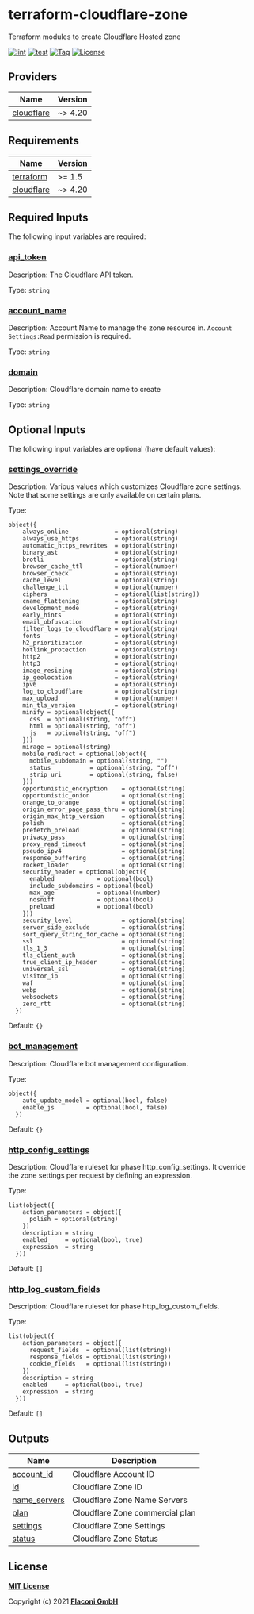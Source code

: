 # terraform-cloudflare-zone

Terraform modules to create Cloudflare Hosted zone

[![lint](https://github.com/flaconi/terraform-cloudflare-zone/workflows/lint/badge.svg)](https://github.com/flaconi/terraform-cloudflare-zone/actions?query=workflow%3Alint)
[![test](https://github.com/flaconi/terraform-cloudflare-zone/workflows/test/badge.svg)](https://github.com/flaconi/terraform-cloudflare-zone/actions?query=workflow%3Atest)
[![Tag](https://img.shields.io/github/tag/flaconi/terraform-cloudflare-zone.svg)](https://github.com/flaconi/terraform-cloudflare-zone/releases)
[![License](https://img.shields.io/badge/license-MIT-blue.svg)](https://opensource.org/licenses/MIT)

<!-- TFDOCS_HEADER_START -->


<!-- TFDOCS_HEADER_END -->

<!-- TFDOCS_PROVIDER_START -->
## Providers

| Name | Version |
|------|---------|
| <a name="provider_cloudflare"></a> [cloudflare](#provider\_cloudflare) | ~> 4.20 |

<!-- TFDOCS_PROVIDER_END -->

<!-- TFDOCS_REQUIREMENTS_START -->
## Requirements

| Name | Version |
|------|---------|
| <a name="requirement_terraform"></a> [terraform](#requirement\_terraform) | >= 1.5 |
| <a name="requirement_cloudflare"></a> [cloudflare](#requirement\_cloudflare) | ~> 4.20 |

<!-- TFDOCS_REQUIREMENTS_END -->

<!-- TFDOCS_INPUTS_START -->
## Required Inputs

The following input variables are required:

### <a name="input_api_token"></a> [api\_token](#input\_api\_token)

Description: The Cloudflare API token.

Type: `string`

### <a name="input_account_name"></a> [account\_name](#input\_account\_name)

Description: Account Name to manage the zone resource in. `Account Settings:Read` permission is required.

Type: `string`

### <a name="input_domain"></a> [domain](#input\_domain)

Description: Cloudflare domain name to create

Type: `string`

## Optional Inputs

The following input variables are optional (have default values):

### <a name="input_settings_override"></a> [settings\_override](#input\_settings\_override)

Description: Various values which customizes Cloudflare zone settings. Note that some settings are only available on certain plans.

Type:

```hcl
object({
    always_online             = optional(string)
    always_use_https          = optional(string)
    automatic_https_rewrites  = optional(string)
    binary_ast                = optional(string)
    brotli                    = optional(string)
    browser_cache_ttl         = optional(number)
    browser_check             = optional(string)
    cache_level               = optional(string)
    challenge_ttl             = optional(number)
    ciphers                   = optional(list(string))
    cname_flattening          = optional(string)
    development_mode          = optional(string)
    early_hints               = optional(string)
    email_obfuscation         = optional(string)
    filter_logs_to_cloudflare = optional(string)
    fonts                     = optional(string)
    h2_prioritization         = optional(string)
    hotlink_protection        = optional(string)
    http2                     = optional(string)
    http3                     = optional(string)
    image_resizing            = optional(string)
    ip_geolocation            = optional(string)
    ipv6                      = optional(string)
    log_to_cloudflare         = optional(string)
    max_upload                = optional(number)
    min_tls_version           = optional(string)
    minify = optional(object({
      css  = optional(string, "off")
      html = optional(string, "off")
      js   = optional(string, "off")
    }))
    mirage = optional(string)
    mobile_redirect = optional(object({
      mobile_subdomain = optional(string, "")
      status           = optional(string, "off")
      strip_uri        = optional(string, false)
    }))
    opportunistic_encryption    = optional(string)
    opportunistic_onion         = optional(string)
    orange_to_orange            = optional(string)
    origin_error_page_pass_thru = optional(string)
    origin_max_http_version     = optional(string)
    polish                      = optional(string)
    prefetch_preload            = optional(string)
    privacy_pass                = optional(string)
    proxy_read_timeout          = optional(string)
    pseudo_ipv4                 = optional(string)
    response_buffering          = optional(string)
    rocket_loader               = optional(string)
    security_header = optional(object({
      enabled            = optional(bool)
      include_subdomains = optional(bool)
      max_age            = optional(number)
      nosniff            = optional(bool)
      preload            = optional(bool)
    }))
    security_level              = optional(string)
    server_side_exclude         = optional(string)
    sort_query_string_for_cache = optional(string)
    ssl                         = optional(string)
    tls_1_3                     = optional(string)
    tls_client_auth             = optional(string)
    true_client_ip_header       = optional(string)
    universal_ssl               = optional(string)
    visitor_ip                  = optional(string)
    waf                         = optional(string)
    webp                        = optional(string)
    websockets                  = optional(string)
    zero_rtt                    = optional(string)
  })
```

Default: `{}`

### <a name="input_bot_management"></a> [bot\_management](#input\_bot\_management)

Description: Cloudflare bot management configuration.

Type:

```hcl
object({
    auto_update_model = optional(bool, false)
    enable_js         = optional(bool, false)
  })
```

Default: `{}`

### <a name="input_http_config_settings"></a> [http\_config\_settings](#input\_http\_config\_settings)

Description: Cloudflare ruleset for phase http\_config\_settings. It override the zone settings per request by defining an expression.

Type:

```hcl
list(object({
    action_parameters = object({
      polish = optional(string)
    })
    description = string
    enabled     = optional(bool, true)
    expression  = string
  }))
```

Default: `[]`

### <a name="input_http_log_custom_fields"></a> [http\_log\_custom\_fields](#input\_http\_log\_custom\_fields)

Description: Cloudflare ruleset for phase http\_log\_custom\_fields.

Type:

```hcl
list(object({
    action_parameters = object({
      request_fields  = optional(list(string))
      response_fields = optional(list(string))
      cookie_fields   = optional(list(string))
    })
    description = string
    enabled     = optional(bool, true)
    expression  = string
  }))
```

Default: `[]`

<!-- TFDOCS_INPUTS_END -->

<!-- TFDOCS_OUTPUTS_START -->
## Outputs

| Name | Description |
|------|-------------|
| <a name="output_account_id"></a> [account\_id](#output\_account\_id) | Cloudflare Account ID |
| <a name="output_id"></a> [id](#output\_id) | Cloudflare Zone ID |
| <a name="output_name_servers"></a> [name\_servers](#output\_name\_servers) | Cloudflare Zone Name Servers |
| <a name="output_plan"></a> [plan](#output\_plan) | Cloudflare Zone commercial plan |
| <a name="output_settings"></a> [settings](#output\_settings) | Cloudflare Zone Settings |
| <a name="output_status"></a> [status](#output\_status) | Cloudflare Zone Status |

<!-- TFDOCS_OUTPUTS_END -->

## License

**[MIT License](LICENSE)**

Copyright (c) 2021 **[Flaconi GmbH](https://github.com/flaconi)**
